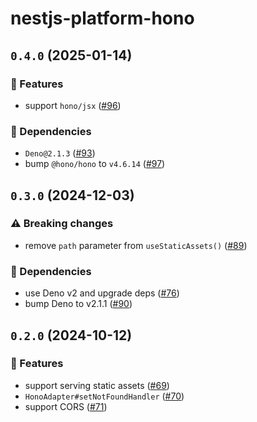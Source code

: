 # nestjs-platform-hono

## `0.4.0` (2025-01-14)

### 🚀 Features

- support `hono/jsx`
  ([#96](https://github.com/uki00a/nestjs-platform-deno/pull/96))

### 🤖 Dependencies

- `Deno@2.1.3` ([#93](https://github.com/uki00a/nestjs-platform-deno/pull/93))
- bump `@hono/hono` to `v4.6.14`
  ([#97](https://github.com/uki00a/nestjs-platform-deno/pull/97))

## `0.3.0` (2024-12-03)

### ⚠️ Breaking changes

- remove `path` parameter from `useStaticAssets()`
  ([#89](https://github.com/uki00a/nestjs-platform-deno/pull/89))

### 🤖 Dependencies

- use Deno v2 and upgrade deps
  ([#76](https://github.com/uki00a/nestjs-platform-deno/pull/76))
- bump Deno to v2.1.1
  ([#90](https://github.com/uki00a/nestjs-platform-deno/pull/90))

## `0.2.0` (2024-10-12)

### 🚀 Features

- support serving static assets
  ([#69](https://github.com/uki00a/nestjs-platform-deno/pull/69))
- `HonoAdapter#setNotFoundHandler`
  ([#70](https://github.com/uki00a/nestjs-platform-deno/pull/70))
- support CORS ([#71](https://github.com/uki00a/nestjs-platform-deno/pull/71))
